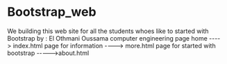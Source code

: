 # Bootstrap_web
We building this web site for all the students whoes like to started with Bootstrap by :
El Othmani Oussama computer engineering
page home ----> index.html
page for information ----> more.html
page for started with bootstrap ----->about.html
